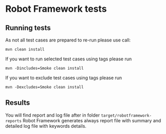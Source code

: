 # Robot Framework tests 

## Running tests
As not all test cases are prepared to re-run please use call:

`mvn clean install`

If you want to run selected test cases using tags please run 

`mvn -Dincludes=Smoke clean install`

If you want to exclude test cases using tags please run

`mvn -Dexcludes=Smoke clean install`
 
## Results
 
You will find report and log file after in folder `target/robotframework-reports`
Robot Framework generates always report file with summary and detailed log file with keywords details. 